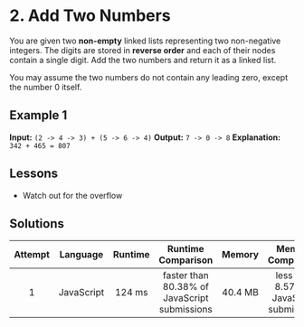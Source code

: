 # 2. Add Two Numbers

You are given two **non-empty** linked lists representing two non-negative integers. The digits are stored in **reverse order** and each of their nodes contain a single digit. Add the two numbers and return it as a linked list.

You may assume the two numbers do not contain any leading zero, except the number 0 itself.

## Example 1

**Input:** `(2 -> 4 -> 3) + (5 -> 6 -> 4)`
**Output:** `7 -> 0 -> 8`
**Explanation:** `342 + 465 = 807`

## Lessons

- Watch out for the overflow

## Solutions

|Attempt|Language|Runtime|Runtime Comparison|Memory|Memory Comparison|
|:-:|:-:|:-:|:-:|:-:|:-:|
|1|JavaScript|124 ms|faster than 80.38% of JavaScript submissions|40.4 MB|less than 8.57% of JavaScript submissions|
